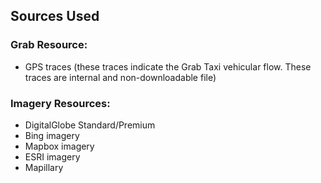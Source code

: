 ## Sources Used

### Grab Resource: 
- GPS traces (these traces indicate the Grab Taxi vehicular flow.  These traces are internal and non-downloadable file)

### Imagery Resources: 
- DigitalGlobe Standard/Premium
- Bing imagery
- Mapbox imagery
- ESRI imagery
- Mapillary
